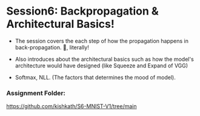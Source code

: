 # Session6: Backpropagation & Architectural Basics!

* The session covers the each step of how the propagation happens in back-propagation. 🙁, literally!

* Also introduces about the architectural basics such as how the model's architecture would have designed (like Squeeze and Expand of VGG)

* Softmax, NLL. (The factors that determines the mood of model).


### Assignment Folder: 

https://github.com/kishkath/S6-MNIST-V1/tree/main
